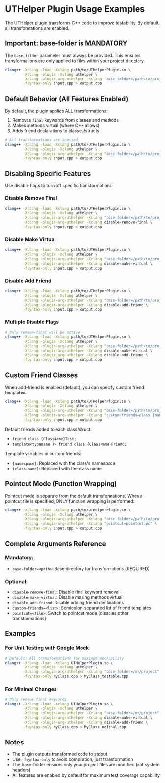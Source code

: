 # UTHelper Plugin Usage Examples

The UTHelper plugin transforms C++ code to improve testability. By default, all transformations are enabled.

## Important: base-folder is MANDATORY

The `base-folder` parameter must always be provided. This ensures transformations are only applied to files within your project directory.

```bash
clang++ -Xclang -load -Xclang path/to/UTHelperPlugin.so \
        -Xclang -plugin -Xclang uthelper \
        -Xclang -plugin-arg-uthelper -Xclang "base-folder=/path/to/project" \
        -fsyntax-only input.cpp > output.cpp
```

## Default Behavior (All Features Enabled)

By default, the plugin applies ALL transformations:
1. Removes `final` keywords from classes and methods
2. Makes methods virtual (where C++ allows)
3. Adds friend declarations to classes/structs

```bash
# All transformations are applied
clang++ -Xclang -load -Xclang path/to/UTHelperPlugin.so \
        -Xclang -plugin -Xclang uthelper \
        -Xclang -plugin-arg-uthelper -Xclang "base-folder=/path/to/project" \
        -fsyntax-only input.cpp > output.cpp
```

## Disabling Specific Features

Use disable flags to turn off specific transformations:

### Disable Remove Final
```bash
clang++ -Xclang -load -Xclang path/to/UTHelperPlugin.so \
        -Xclang -plugin -Xclang uthelper \
        -Xclang -plugin-arg-uthelper -Xclang "base-folder=/path/to/project" \
        -Xclang -plugin-arg-uthelper -Xclang disable-remove-final \
        -fsyntax-only input.cpp > output.cpp
```

### Disable Make Virtual
```bash
clang++ -Xclang -load -Xclang path/to/UTHelperPlugin.so \
        -Xclang -plugin -Xclang uthelper \
        -Xclang -plugin-arg-uthelper -Xclang "base-folder=/path/to/project" \
        -Xclang -plugin-arg-uthelper -Xclang disable-make-virtual \
        -fsyntax-only input.cpp > output.cpp
```

### Disable Add Friend
```bash
clang++ -Xclang -load -Xclang path/to/UTHelperPlugin.so \
        -Xclang -plugin -Xclang uthelper \
        -Xclang -plugin-arg-uthelper -Xclang "base-folder=/path/to/project" \
        -Xclang -plugin-arg-uthelper -Xclang disable-add-friend \
        -fsyntax-only input.cpp > output.cpp
```

### Multiple Disable Flags
```bash
# Only remove-final will be active
clang++ -Xclang -load -Xclang path/to/UTHelperPlugin.so \
        -Xclang -plugin -Xclang uthelper \
        -Xclang -plugin-arg-uthelper -Xclang "base-folder=/path/to/project" \
        -Xclang -plugin-arg-uthelper -Xclang disable-make-virtual \
        -Xclang -plugin-arg-uthelper -Xclang disable-add-friend \
        -fsyntax-only input.cpp > output.cpp
```

## Custom Friend Classes

When add-friend is enabled (default), you can specify custom friend templates:

```bash
clang++ -Xclang -load -Xclang path/to/UTHelperPlugin.so \
        -Xclang -plugin -Xclang uthelper \
        -Xclang -plugin-arg-uthelper -Xclang "base-folder=/path/to/project" \
        -Xclang -plugin-arg-uthelper -Xclang "custom-friends=class {namespace}::{class-name}Mock;class testing::TestFor{class-name}" \
        -fsyntax-only input.cpp > output.cpp
```

Default friends added to each class/struct:
- `friend class {ClassName}Test;`
- `template<typename T> friend class {ClassName}Friend;`

Template variables in custom friends:
- `{namespace}`: Replaced with the class's namespace
- `{class-name}`: Replaced with the class name

## Pointcut Mode (Function Wrapping)

Pointcut mode is separate from the default transformations. When a pointcut file is specified, ONLY function wrapping is performed:

```bash
clang++ -Xclang -load -Xclang path/to/UTHelperPlugin.so \
        -Xclang -plugin -Xclang uthelper \
        -Xclang -plugin-arg-uthelper -Xclang "base-folder=/path/to/project" \
        -Xclang -plugin-arg-uthelper -Xclang "pointcut=pointcut.pc" \
        -fsyntax-only input.cpp > output.cpp
```

## Complete Arguments Reference

### Mandatory:
- `base-folder=<path>`: Base directory for transformations (REQUIRED)

### Optional:
- `disable-remove-final`: Disable final keyword removal
- `disable-make-virtual`: Disable making methods virtual
- `disable-add-friend`: Disable adding friend declarations
- `custom-friends=<list>`: Semicolon-separated list of friend templates
- `pointcut=<file>`: Switch to pointcut mode (disables other transformations)

## Examples

### For Unit Testing with Google Mock
```bash
# Default: All transformations for maximum mockability
clang++ -Xclang -load -Xclang UTHelperPlugin.so \
        -Xclang -plugin -Xclang uthelper \
        -Xclang -plugin-arg-uthelper -Xclang "base-folder=/my/project" \
        -fsyntax-only MyClass.cpp > MyClass_testable.cpp
```

### For Minimal Changes
```bash
# Only remove final keywords
clang++ -Xclang -load -Xclang UTHelperPlugin.so \
        -Xclang -plugin -Xclang uthelper \
        -Xclang -plugin-arg-uthelper -Xclang "base-folder=/my/project" \
        -Xclang -plugin-arg-uthelper -Xclang disable-make-virtual \
        -Xclang -plugin-arg-uthelper -Xclang disable-add-friend \
        -fsyntax-only MyClass.cpp > MyClass_nofinal.cpp
```

## Notes

- The plugin outputs transformed code to stdout
- Use `-fsyntax-only` to avoid compilation, just transformation
- The base-folder ensures only your project files are modified (not system headers)
- All features are enabled by default for maximum test coverage capability